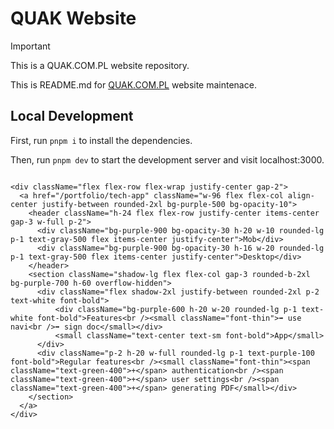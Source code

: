 # QUAK Website

> [!IMPORTANT]
> This is a QUAK.COM.PL website repository.

This is README.md for [QUAK.COM.PL](https://quak.com.pl) website maintenace.

## Local Development

First, run `pnpm i` to install the dependencies.

Then, run `pnpm dev` to start the development server and visit localhost:3000.

```

<div className="flex flex-row flex-wrap justify-center gap-2">
  <a href="/portfolio/tech-app" className="w-96 flex flex-col align-center justify-between rounded-2xl bg-purple-500 bg-opacity-10">
    <header className="h-24 flex flex-row justify-center items-center gap-3 w-full p-2">
      <div className="bg-purple-900 bg-opacity-30 h-20 w-10 rounded-lg p-1 text-gray-500 flex items-center justify-center">Mob</div>
      <div className="bg-purple-900 bg-opacity-30 h-16 w-20 rounded-lg p-1 text-gray-500 flex items-center justify-center">Desktop</div>
    </header>
    <section className="shadow-lg flex flex-col gap-3 rounded-b-2xl bg-purple-700 h-60 overflow-hidden">
      <div className="flex shadow-2xl justify-between rounded-2xl p-2 text-white font-bold">
          <div className="bg-purple-600 h-20 w-20 rounded-lg p-1 text-white font-bold">Features<br /><small className="font-thin">➡️ use navi<br />➡️ sign doc</small></div>
          <small className="text-center text-sm font-bold">App</small>
      </div>
      <div className="p-2 h-20 w-full rounded-lg p-1 text-purple-100 font-bold">Regular features<br /><small className="font-thin"><span className="text-green-400">+</span> authentication<br /><span className="text-green-400">+</span> user settings<br /><span className="text-green-400">+</span> generating PDF</small></div>
    </section>
  </a>
</div>
```
